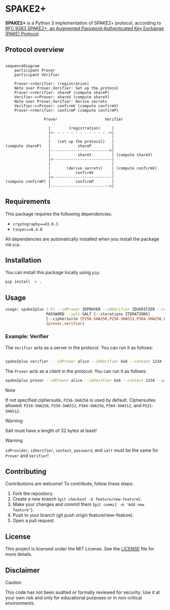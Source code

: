 # SPAKE2+

**SPAKE2+** is a Python 3 implementation of SPAKE2+ protocol, according to [RFC 9383
SPAKE2+, an Augmented Password-Authenticated Key Exchange (PAKE) Protocol](https://www.rfc-editor.org/rfc/rfc9383.html).

## Protocol overview

```mermaid

sequenceDiagram
    participant Prover
    participant Verifier

    Prover->>Verifier: (registration)
    Note over Prover,Verifier: Set up the protocol
    Prover->>Verifier: shareP (compute shareP)
    Verifier->>Prover: shareV (compute shareV)
    Note over Prover,Verifier: Derive secrets
    Verifier->>Prover: confirmV (compute confirmV)
    Prover->>Verifier: confirmP (compute confirmP)
```

```
                 Prover                     Verifier

                   |        (registration)     |
                   |<- - - - - - - - - - - - ->|
                   |                           |
                   |   (set up the protocol)   |
(compute shareP)   |            shareP         |
                   |-------------------------->|
                   |            shareV         | (compute shareV)
                   |<--------------------------|
                   |                           |
                   |       (derive secrets)    | (compute confirmV)
                   |           confirmV        |
                   |<--------------------------|
(compute confirmP) |           confirmP        |
                   |-------------------------->|
```

## Requirements

This package requires the following dependencies:

* `cryptography==43.0.3`
* `tinyec==0.4.0`

All dependencies are automatically installed when you install the package via `pip`.

## Installation

You can install this package locally using `pip`:

```bash
pip install -e .
```

## Usage

```bash
usage: spake2plus [-h] --idProver IDPROVER --idVerifier IDVERIFIER --context CONTEXT --password
                  PASSWORD --salt SALT [--iterations ITERATIONS]
                  [--ciphersuite {P256-SHA256,P256-SHA512,P384-SHA256,P384-SHA512,P521-SHA512}]
                  {prover,verifier}
```

### Example: Verifier

The `Verifier` acts as a server in the protocol. You can run it as follows:

```bash

spake2plus verifier  --idProver alice --idVerifier bob --context 1234 --password 1234 --salt 1234
```

The `Prover` acts as a client in the protocol. You can run it as follows:

```bash
spake2plus prover --idProver alice --idVerifier bob --context 1234 --password 1234 --salt 1234
```

> [!NOTE]  
> If not specified ciphersuite, `P256-SHA256` is used by default.
> Ciphersuites allowed: `P256-SHA256`, `P256-SHA512`, `P384-SHA256`, `P384-SHA512`, and `P521-SHA512`.

> [!WARNING]  
> Salt must have a length of 32 bytes at least!

> [!WARNING]  
> `idProvider`, `idVerifier`, `context`, `password`, and `salt` must be the same for `Prover` and `Verifier`! 


## Contributing

Contributions are welcome! To contribute, follow these steps:

1. Fork the repository.
2. Create a new branch (`git checkout -b feature/new-feature`).
3. Make your changes and commit them (`git commit -m 'Add new feature'`).
4. Push to your branch (git push origin feature/new-feature).
5. Open a pull request.

## License

This project is licensed under the MIT License. See the [LICENSE](LICENSE) file for more details.

## Disclaimer

> [!CAUTION]
This code has not been audited or formally reviewed for security. Use it at your own risk and only for educational purposes or in non-critical environments.